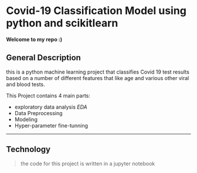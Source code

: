 # Covid-19 Classification Model using python and scikitlearn

**Welcome to my repo :)**

## General Description

this is a python machine learning project that classifies Covid 19 test results based on a number of different features that like age and various other viral and blood tests.

This Project contains 4 main parts:

- exploratory data analysis _EDA_
- Data Preprocessing
- Modeling
- Hyper-parameter fine-tunning
---
## Technology

> the code for this project is written in a jupyter notebook
